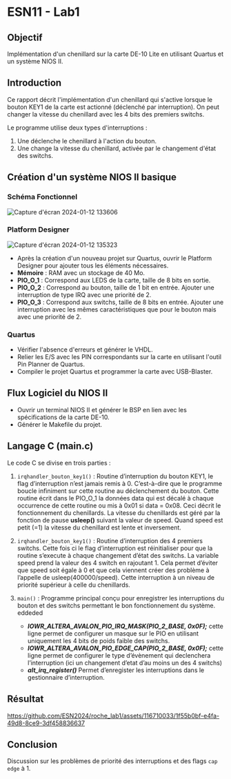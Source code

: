 
# ESN11 - Lab1

## Objectif
Implémentation d'un chenillard sur la carte DE-10 Lite en utilisant Quartus et un système NIOS II.

## Introduction
Ce rapport décrit l'implémentation d'un chenillard qui s'active lorsque le bouton KEY1 de la carte est actionné (déclenché par interruption). On peut changer la vitesse du chenillard avec les 4 bits des premiers switchs.

Le programme utilise deux types d'interruptions :
1. Une déclenche le chenillard à l'action du bouton.
2. Une change la vitesse du chenillard, activée par le changement d'état des switchs.

## Création d'un système NIOS II basique

### Schéma Fonctionnel
![Capture d'écran 2024-01-12 133606](https://github.com/ESN2024/roche_lab1/assets/116710033/fe3e2bd7-4579-452e-a734-5ded8e070ccc)
### Platform Designer
![Capture d'écran 2024-01-12 135323](https://github.com/ESN2024/roche_lab1/assets/116710033/0fc5e62b-74dd-4033-aab1-e6cadecc4444)

- Après la création d'un nouveau projet sur Quartus, ouvrir le Platform Designer pour ajouter tous les éléments nécessaires.
- **Mémoire** : RAM avec un stockage de 40 Mo.
- **PIO_O_1** : Correspond aux LEDS de la carte, taille de 8 bits en sortie.
- **PIO_O_2** : Correspond au bouton, taille de 1 bit en entrée. Ajouter une interruption de type IRQ avec une priorité de 2.
- **PIO_O_3** : Correspond aux switchs, taille de 8 bits en entrée. Ajouter une interruption avec les mêmes caractéristiques que pour le bouton mais avec une priorité de 2.

### Quartus
- Vérifier l'absence d'erreurs et générer le VHDL.
- Relier les E/S avec les PIN correspondants sur la carte en utilisant l'outil Pin Planner de Quartus.
- Compiler le projet Quartus et programmer la carte avec USB-Blaster.

## Flux Logiciel du NIOS II
- Ouvrir un terminal NIOS II et générer le BSP en lien avec les spécifications de la carte DE-10.
- Générer le Makefile du projet.

## Langage C (main.c)
Le code C se divise en trois parties :
1. `irqhandler_bouton_key1()` : Routine d’interruption du bouton KEY1, le flag d’interruption n’est jamais remis à 0. C’est-à-dire que le programme boucle infiniment sur cette routine au déclenchement du bouton. Cette routine écrit dans le PIO_O_1 la données data qui est décalé à chaque occurrence de cette routine ou mis à 0x01 si data = 0x08. Ceci décrit le fonctionnement du chenillards. La vitesse du chenillards est géré par la fonction de pause **usleep()** suivant la valeur de speed. Quand speed est petit (=1) la vitesse du chenillard est lente et inversement.

2. `irqhandler_bouton_key1()` : Routine d’interruption des 4 premiers switchs. Cette fois ci le flag d’interruption est réinitialiser pour que la routine s’execute à chaque changement d’état des switchs. La variable speed prend la valeur des 4 switch en rajoutant 1. Cela permet d’éviter que speed soit égale à 0 et que cela viennent créer des problème à l’appelle de usleep(400000/speed).
Cette interruption à un niveau de priorité supérieur à celle du chenillards.

3. `main()` : Programme principal conçu pour enregistrer les interruptions du bouton et des switchs permettant le bon fonctionnement du système.
   eddeded
   - ***IOWR_ALTERA_AVALON_PIO_IRQ_MASK(PIO_2_BASE, 0x0F);*** cette ligne permet de configurer un masque sur le PIO en utilisant uniquement les 4 bits de poids faible des switchs.
   - ***IOWR_ALTERA_AVALON_PIO_EDGE_CAP(PIO_2_BASE, 0x0F);*** cette ligne permet de configurer le type d’évènement qui declenchera l’interruption (ici un changement d’etat d’au moins un des 4 switchs)
   - ***alt_irq_register()*** Permet d’enregister les interruptions dans le gestionnaire d’interruption.

## Résultat
https://github.com/ESN2024/roche_lab1/assets/116710033/1f55b0bf-e4fa-49d8-8ce9-3df458836637

## Conclusion
Discussion sur les problèmes de priorité des interruptions et des flags `cap edge` à 1.
